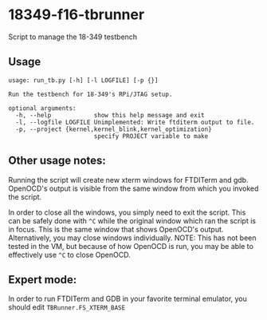 18349-f16-tbrunner
==================
Script to manage the 18-349 testbench

Usage
-----
    usage: run_tb.py [-h] [-l LOGFILE] [-p {}]

    Run the testbench for 18-349's RPi/JTAG setup.

    optional arguments:
      -h, --help            show this help message and exit
      -l, --logfile LOGFILE Unimplemented: Write ftditerm output to file.
      -p, --project {kernel,kernel_blink,kernel_optimization}
                            specify PROJECT variable to make

Other usage notes:
------------------
Running the script will create new xterm windows for FTDITerm and
    gdb. OpenOCD's output is visible from the same window from
    which you invoked the script.

In order to close all the windows, you simply need to exit the
    script. This can be safely done with `^C` while the original
    window which ran the script is in focus. This is the same
    window that shows OpenOCD's output. Alternatively, you may
    close windows individually.
NOTE: This has not been tested in the VM, but because of how
    OpenOCD is run, you may be able to effectively use `^C` to
    close OpenOCD.

Expert mode:
------------
In order to run FTDITerm and GDB in your favorite terminal
    emulator, you should edit `TBRunner.FS_XTERM_BASE`

